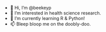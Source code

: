 - 👋 Hi, I’m @beekeyp
- 👀 I’m interested in health science research.
- 🌱 I’m currently learning R & Python!
- 📫 Bleep bloop me on the doobly-doo.

<!---
beekeyp/beekeyp is a ✨ special ✨ repository because its `README.md` (this file) appears on your GitHub profile.
You can click the Preview link to take a look at your changes.
--->
